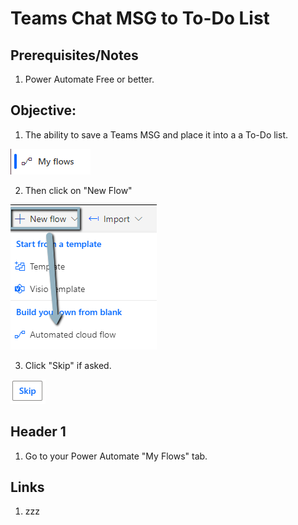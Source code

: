 # Teams Chat MSG to To-Do List

## Prerequisites/Notes

1. Power Automate Free or better.

## Objective:

1. The ability to save a Teams MSG and place it into a a To-Do list.

![1663610544813](image/ReadMe/1663610544813.png)

2. Then click on "New Flow"

![1663610524578](image/ReadMe/1663610524578.png)

3. Click "Skip" if asked.

![1663610598637](image/ReadMe/1663610598637.png)

## Header 1

1. Go to your Power Automate "My Flows" tab.

## Links

1. zzz
